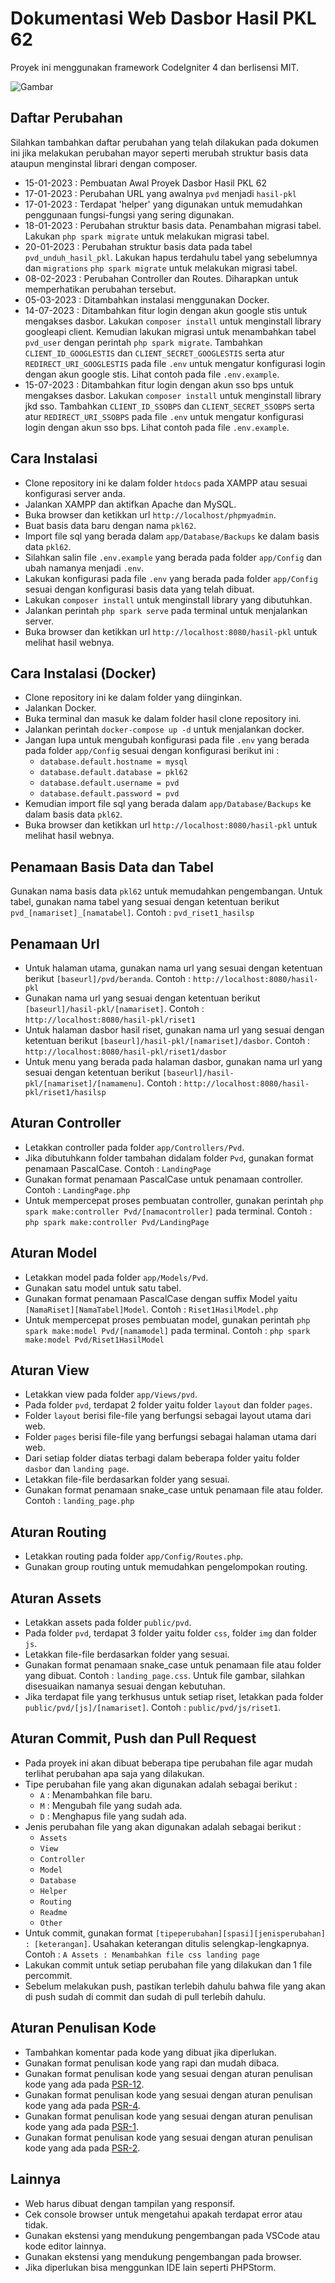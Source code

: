 # Dokumentasi Web Dasbor Hasil PKL 62

Proyek ini menggunakan framework CodeIgniter 4 dan berlisensi MIT.

![Gambar](tampilan_web.png)

## Daftar Perubahan

Silahkan tambahkan daftar perubahan yang telah dilakukan pada dokumen ini jika melakukan perubahan mayor seperti merubah struktur basis data ataupun menginstal librari dengan composer.

- 15-01-2023 : Pembuatan Awal Proyek Dasbor Hasil PKL 62
- 17-01-2023 : Perubahan URL yang awalnya `pvd` menjadi `hasil-pkl`
- 17-01-2023 : Terdapat 'helper' yang digunakan untuk memudahkan penggunaan fungsi-fungsi yang sering digunakan.
- 18-01-2023 : Perubahan struktur basis data. Penambahan migrasi tabel. Lakukan `php spark migrate` untuk melakukan migrasi tabel.
- 20-01-2023 : Perubahan struktur basis data pada tabel `pvd_unduh_hasil_pkl`. Lakukan hapus terdahulu tabel yang sebelumnya dan `migrations` `php spark migrate` untuk melakukan migrasi tabel.
- 08-02-2023 : Perubahan Controller dan Routes. Diharapkan untuk memperhatikan perubahan tersebut.
- 05-03-2023 : Ditambahkan instalasi menggunakan Docker.
- 14-07-2023 : Ditambahkan fitur login dengan akun google stis untuk mengakses dasbor. Lakukan `composer install` untuk menginstall library googleapi client. Kemudian lakukan migrasi untuk menambahkan tabel `pvd_user` dengan perintah `php spark migrate`. Tambahkan `CLIENT_ID_GOOGLESTIS` dan `CLIENT_SECRET_GOOGLESTIS` serta atur `REDIRECT_URI_GOOGLESTIS` pada file `.env` untuk mengatur konfigurasi login dengan akun google stis. Lihat contoh pada file `.env.example`.
- 15-07-2023 : Ditambahkan fitur login dengan akun sso bps untuk mengakses dasbor. Lakukan `composer install` untuk menginstall library jkd sso. Tambahkan `CLIENT_ID_SSOBPS` dan `CLIENT_SECRET_SSOBPS` serta atur `REDIRECT_URI_SSOBPS` pada file `.env` untuk mengatur konfigurasi login dengan akun sso bps. Lihat contoh pada file `.env.example`.

## Cara Instalasi

- Clone repository ini ke dalam folder `htdocs` pada XAMPP atau sesuai konfigurasi server anda.
- Jalankan XAMPP dan aktifkan Apache dan MySQL.
- Buka browser dan ketikkan url `http://localhost/phpmyadmin`.
- Buat basis data baru dengan nama `pkl62`.
- Import file sql yang berada dalam `app/Database/Backups` ke dalam basis data `pkl62`.
- Silahkan salin file `.env.example` yang berada pada folder `app/Config` dan ubah namanya menjadi `.env`.
- Lakukan konfigurasi pada file `.env` yang berada pada folder `app/Config` sesuai dengan konfigurasi basis data yang telah dibuat.
- Lakukan `composer install` untuk menginstall library yang dibutuhkan.
- Jalankan perintah `php spark serve` pada terminal untuk menjalankan server.
- Buka browser dan ketikkan url `http://localhost:8080/hasil-pkl` untuk melihat hasil webnya.

## Cara Instalasi (Docker)

- Clone repository ini ke dalam folder yang diinginkan.
- Jalankan Docker.
- Buka terminal dan masuk ke dalam folder hasil clone repository ini.
- Jalankan perintah `docker-compose up -d` untuk menjalankan docker.
- Jangan lupa untuk mengubah konfigurasi pada file `.env` yang berada pada folder `app/Config` sesuai dengan konfigurasi berikut ini :
  - `database.default.hostname = mysql`
  - `database.default.database = pkl62`
  - `database.default.username = pvd`
  - `database.default.password = pvd`
- Kemudian import file sql yang berada dalam `app/Database/Backups` ke dalam basis data `pkl62`.
- Buka browser dan ketikkan url `http://localhost:8080/hasil-pkl` untuk melihat hasil webnya.

## Penamaan Basis Data dan Tabel

Gunakan nama basis data `pkl62` untuk memudahkan pengembangan.
Untuk tabel, gunakan nama tabel yang sesuai dengan ketentuan berikut `pvd_[namariset]_[namatabel]`.
Contoh : `pvd_riset1_hasilsp`

## Penamaan Url

- Untuk halaman utama, gunakan nama url yang sesuai dengan ketentuan berikut `[baseurl]/pvd/beranda`.
  Contoh : `http://localhost:8080/hasil-pkl`
- Gunakan nama url yang sesuai dengan ketentuan berikut `[baseurl]/hasil-pkl/[namariset]`.
  Contoh : `http://localhost:8080/hasil-pkl/riset1`
- Untuk halaman dasbor hasil riset, gunakan nama url yang sesuai dengan ketentuan berikut `[baseurl]/hasil-pkl/[namariset]/dasbor`.
  Contoh : `http://localhost:8080/hasil-pkl/riset1/dasbor`
- Untuk menu yang berada pada halaman dasbor, gunakan nama url yang sesuai dengan ketentuan berikut `[baseurl]/hasil-pkl/[namariset]/[namamenu]`.
  Contoh : `http://localhost:8080/hasil-pkl/riset1/hasilsp`

## Aturan Controller

- Letakkan controller pada folder `app/Controllers/Pvd`.
- Jika dibutuhkann folder tambahan didalam folder `Pvd`, gunakan format penamaan PascalCase. Contoh : `LandingPage`
- Gunakan format penamaan PascalCase untuk penamaan controller. Contoh : `LandingPage.php`
- Untuk mempercepat proses pembuatan controller, gunakan perintah `php spark make:controller Pvd/[namacontroller]` pada terminal.
  Contoh : `php spark make:controller Pvd/LandingPage`

## Aturan Model

- Letakkan model pada folder `app/Models/Pvd`.
- Gunakan satu model untuk satu tabel.
- Gunakan format penamaan PascalCase dengan suffix Model yaitu `[NamaRiset][NamaTabel]Model`. Contoh : `Riset1HasilModel.php`
- Untuk mempercepat proses pembuatan model, gunakan perintah `php spark make:model Pvd/[namamodel]` pada terminal.
  Contoh : `php spark make:model Pvd/Riset1HasilModel`

## Aturan View

- Letakkan view pada folder `app/Views/pvd`.
- Pada folder `pvd`, terdapat 2 folder yaitu folder `layout` dan folder `pages`.
- Folder `layout` berisi file-file yang berfungsi sebagai layout utama dari web.
- Folder `pages` berisi file-file yang berfungsi sebagai halaman utama dari web.
- Dari setiap folder diatas terbagi dalam beberapa folder yaitu folder `dasbor` dan `landing page`.
- Letakkan file-file berdasarkan folder yang sesuai.
- Gunakan format penamaan snake_case untuk penamaan file atau folder. Contoh : `landing_page.php`

## Aturan Routing

- Letakkan routing pada folder `app/Config/Routes.php`.
- Gunakan group routing untuk memudahkan pengelompokan routing.

## Aturan Assets

- Letakkan assets pada folder `public/pvd`.
- Pada folder `pvd`, terdapat 3 folder yaitu folder `css`, folder `img` dan folder `js`.
- Letakkan file-file berdasarkan folder yang sesuai.
- Gunakan format penamaan snake_case untuk penamaan file atau folder yang dibuat. Contoh : `landing_page.css`. Untuk file gambar, silahkan disesuaikan namanya sesuai dengan kebutuhan.
- Jika terdapat file yang terkhusus untuk setiap riset, letakkan pada folder `public/pvd/[js]/[namariset]`. Contoh : `public/pvd/js/riset1`.

## Aturan Commit, Push dan Pull Request

- Pada proyek ini akan dibuat beberapa tipe perubahan file agar mudah terlihat perubahan apa saja yang dilakukan.
- Tipe perubahan file yang akan digunakan adalah sebagai berikut :
  - `A` : Menambahkan file baru.
  - `M` : Mengubah file yang sudah ada.
  - `D` : Menghapus file yang sudah ada.
- Jenis perubahan file yang akan digunakan adalah sebagai berikut :
  - `Assets`
  - `View`
  - `Controller`
  - `Model`
  - `Database`
  - `Helper`
  - `Routing`
  - `Readme`
  - `Other`
- Untuk commit, gunakan format `[tipeperubahan][spasi][jenisperubahan] : [keterangan]`. Usahakan keterangan ditulis selengkap-lengkapnya. Contoh : `A Assets : Menambahkan file css landing page`
- Lakukan commit untuk setiap perubahan file yang dilakukan dan 1 file percommit.
- Sebelum melakukan push, pastikan terlebih dahulu bahwa file yang akan di push sudah di commit dan sudah di pull terlebih dahulu.

## Aturan Penulisan Kode

- Tambahkan komentar pada kode yang dibuat jika diperlukan.
- Gunakan format penulisan kode yang rapi dan mudah dibaca.
- Gunakan format penulisan kode yang sesuai dengan aturan penulisan kode yang ada pada [PSR-12](https://www.php-fig.org/psr/psr-12/).
- Gunakan format penulisan kode yang sesuai dengan aturan penulisan kode yang ada pada [PSR-4](https://www.php-fig.org/psr/psr-4/).
- Gunakan format penulisan kode yang sesuai dengan aturan penulisan kode yang ada pada [PSR-1](https://www.php-fig.org/psr/psr-1/).
- Gunakan format penulisan kode yang sesuai dengan aturan penulisan kode yang ada pada [PSR-2](https://www.php-fig.org/psr/psr-2/).

## Lainnya

- Web harus dibuat dengan tampilan yang responsif.
- Cek console browser untuk mengetahui apakah terdapat error atau tidak.
- Gunakan ekstensi yang mendukung pengembangan pada VSCode atau kode editor lainnya.
- Gunakan ekstensi yang mendukung pengembangan pada browser.
- Jika diperlukan bisa menggunkan IDE lain seperti PHPStorm.
